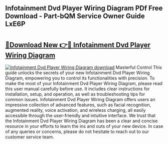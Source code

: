 ## Infotainment Dvd Player Wiring Diagram PDf Free Download - Part-bQM Service Owner Guide LxE6P

# <h2><a href="http://dfnef9.blite.top/?on=Infotainment+Dvd+Player+Wiring+Diagram">🔗Download New 👉🔴 Infotainment Dvd Player Wiring Diagram</a></h2>

[![Infotainment Dvd Player Wiring Diagram download](https://i.imgur.com/lujVjoI.png)](http://dfnef9.blite.top/?on=Infotainment+Dvd+Player+Wiring+Diagram)
Masterful Control This guide unlocks the secrets of your new Infotainment Dvd Player Wiring Diagram, empowering you to control its functionalities with precision. To make the most of your Infotainment Dvd Player Wiring Diagram, please read this user manual carefully before use. It includes clear instructions for installation, setup, and operation, as well as troubleshooting tips for common issues. Infotainment Dvd Player Wiring Diagram offers users an impressive collection of advanced features, such as facial recognition, augmented reality, voice activation, and wireless charging, all easily accessible through the user-friendly and intuitive interface. We trust that the Infotainment Dvd Player Wiring Diagram has been a clear and concise resource in your efforts to learn the ins and outs of your new device. In case of any queries or concerns, please do not hesitate to reach out to our customer service team.
